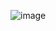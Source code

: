 ![image](https://user-images.githubusercontent.com/89829434/143045340-0c914d1f-978d-4324-9132-e85eaa415e84.png)
